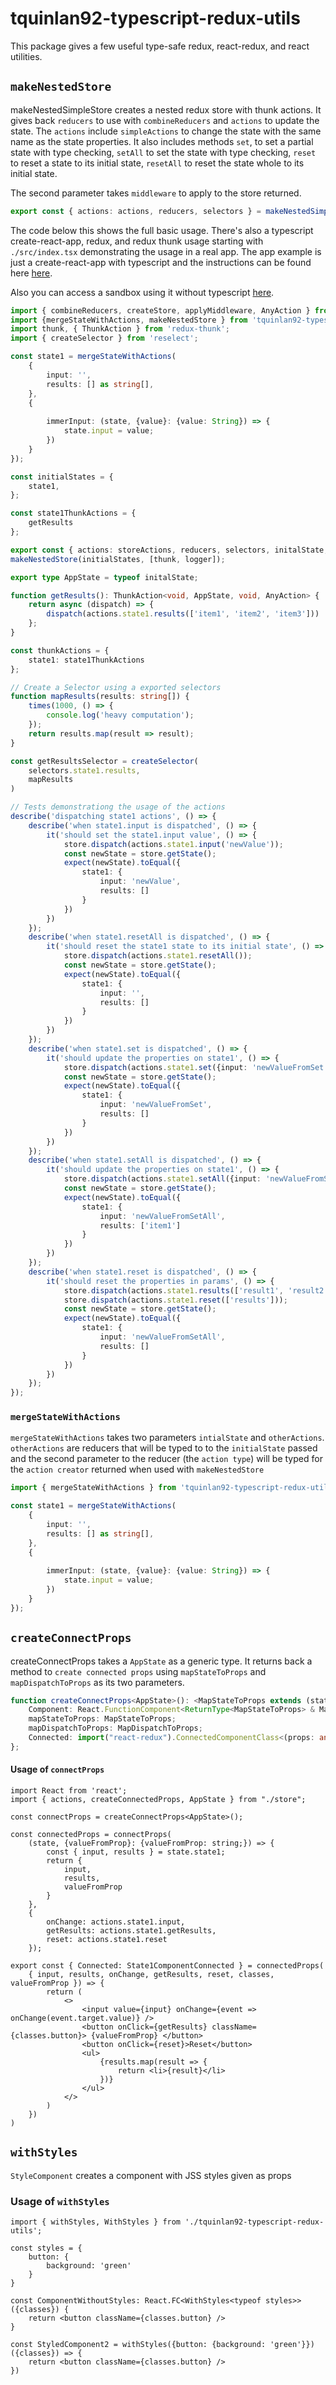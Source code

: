 # tquinlan92-typescript-redux-utils

This package gives a few useful type-safe redux, react-redux, and react utilities.

## `makeNestedStore`
makeNestedSimpleStore creates a nested redux store with thunk actions.  It gives back `reducers` to use with `combineReducers` and  `actions` to update the state.  The `actions` include `simpleActions` to change the state with the same name as the state properties.  It also includes methods `set`, to set a partial state with type checking, `setAll` to set the state with type checking, `reset` to reset a state to its initial state, `resetAll` to reset the state whole to its initial state.  

The second parameter takes `middleware` to apply to the store returned.

```ts
export const { actions: actions, reducers, selectors } = makeNestedSimpleStore(initialStates, thunkActions);
```

The code below this shows the full basic usage.  There's also a typescript create-react-app, redux, and redux thunk usage starting with `./src/index.tsx` demonstrating the usage in a real app.  The app example is just a create-react-app with typescript and the instructions can be found here [here](./Create-React-App.md).

Also you can access a sandbox using it without typescript [here](https://codesandbox.io/s/tquinlan92typescriptreduxutils-k2the).

```ts
import { combineReducers, createStore, applyMiddleware, AnyAction } from 'redux';
import {mergeStateWithActions, makeNestedStore } from 'tquinlan92-typescript-redux-utils';
import thunk, { ThunkAction } from 'redux-thunk';
import { createSelector } from 'reselect';

const state1 = mergeStateWithActions(
    {
        input: '',
        results: [] as string[],
    }, 
    {
        
        immerInput: (state, {value}: {value: String}) => {
            state.input = value;
        })
    }
});

const initialStates = {
    state1,
};

const state1ThunkActions = {
    getResults
};

export const { actions: storeActions, reducers, selectors, initalState, reducer, store } = 
makeNestedStore(initialStates, [thunk, logger]);

export type AppState = typeof initalState;

function getResults(): ThunkAction<void, AppState, void, AnyAction> {
    return async (dispatch) => {
        dispatch(actions.state1.results(['item1', 'item2', 'item3']))
    };
}

const thunkActions = {
    state1: state1ThunkActions
};

// Create a Selector using a exported selectors
function mapResults(results: string[]) {
    times(1000, () => {
        console.log('heavy computation');
    });
    return results.map(result => result);
}

const getResultsSelector = createSelector(
    selectors.state1.results,
    mapResults
)

// Tests demonstrationg the usage of the actions
describe('dispatching state1 actions', () => {
    describe('when state1.input is dispatched', () => {
        it('should set the state1.input value', () => {
            store.dispatch(actions.state1.input('newValue'));
            const newState = store.getState();
            expect(newState).toEqual({
                state1: {
                    input: 'newValue',
                    results: []
                }
            })
        })
    });
    describe('when state1.resetAll is dispatched', () => {
        it('should reset the state1 state to its initial state', () => {
            store.dispatch(actions.state1.resetAll());
            const newState = store.getState();
            expect(newState).toEqual({
                state1: {
                    input: '',
                    results: []
                }
            })
        })
    });
    describe('when state1.set is dispatched', () => {
        it('should update the properties on state1', () => {
            store.dispatch(actions.state1.set({input: 'newValueFromSet'}));
            const newState = store.getState();
            expect(newState).toEqual({
                state1: {
                    input: 'newValueFromSet',
                    results: []
                }
            })
        })
    });
    describe('when state1.setAll is dispatched', () => {
        it('should update the properties on state1', () => {
            store.dispatch(actions.state1.setAll({input: 'newValueFromSetAll', results: ['item1']}));
            const newState = store.getState();
            expect(newState).toEqual({
                state1: {
                    input: 'newValueFromSetAll',
                    results: ['item1']
                }
            })
        })
    });
    describe('when state1.reset is dispatched', () => {
        it('should reset the properties in params', () => {
            store.dispatch(actions.state1.results(['result1', 'result2', 'result3']));
            store.dispatch(actions.state1.reset(['results']));
            const newState = store.getState();
            expect(newState).toEqual({
                state1: {
                    input: 'newValueFromSetAll',
                    results: []
                }
            })
        })
    });
});
```

### `mergeStateWithActions`
`mergeStateWithActions` takes two parameters `intialState` and `otherActions`.  `otherActions` are reducers that will be typed to to the `initialState` passed and the second parameter to the reducer (the `action type`) will be typed for the `action creator` returned when used with `makeNestedStore`

```ts
import { mergeStateWithActions } from 'tquinlan92-typescript-redux-utils` 

const state1 = mergeStateWithActions(
    {
        input: '',
        results: [] as string[],
    }, 
    {
        
        immerInput: (state, {value}: {value: String}) => {
            state.input = value;
        })
    }
});
```

## `createConnectProps`
createConnectProps takes a `AppState` as a generic type.  It returns back a method to `create connected props` using `mapStateToProps` and `mapDispatchToProps` as its two parameters.

```ts
function createConnectProps<AppState>(): <MapStateToProps extends (state: AppState, ownProps: any) => {}, MapDispatchToProps extends MapDispatchToPropsParam<{}, {}>>(mapStateToProps: MapStateToProps, mapDispatchToProps?: MapDispatchToProps) => (Component: React.FunctionComponent<ReturnType<MapStateToProps> & MapDispatchToProps>) => {
    Component: React.FunctionComponent<ReturnType<MapStateToProps> & MapDispatchToProps & WithStyles<Styles>>;
    mapStateToProps: MapStateToProps;
    mapDispatchToProps: MapDispatchToProps;
    Connected: import("react-redux").ConnectedComponentClass<(props: any) => React.ReactElement<any, string | ((props: any) => React.ReactElement<any, string | any | (new (props: any) => React.Component<any, any, any>)> | null) | (new (props: any) => React.Component<any, any, any>)>, Pick<any, never> & Parameters<MapStateToProps>[1]>;
};
```

#### Usage of `connectProps`
```tsx
import React from 'react';
import { actions, createConnectedProps, AppState } from "./store";

const connectProps = createConnectProps<AppState>();

const connectedProps = connectProps(
    (state, {valueFromProp}: {valueFromProp: string;}) => {
        const { input, results } = state.state1;
        return {
            input,
            results,
            valueFromProp
        }
    }, 
    {
        onChange: actions.state1.input,
        getResults: actions.state1.getResults,
        reset: actions.state1.reset
    });

export const { Connected: State1ComponentConnected } = connectedProps(
    { input, results, onChange, getResults, reset, classes, valueFromProp }) => {
        return (
            <>
                <input value={input} onChange={event => onChange(event.target.value)} />
                <button onClick={getResults} className={classes.button}> {valueFromProp} </button>
                <button onClick={reset}>Reset</button>
                <ul>
                    {results.map(result => {
                        return <li>{result}</li>
                    })}
                </ul>
            </>
        )
    })
)
```

## `withStyles`
`StyleComponent` creates a component with JSS styles given as props

### Usage of `withStyles`
```tsx
import { withStyles, WithStyles } from './tquinlan92-typescript-redux-utils';

const styles = {
    button: {
        background: 'green'
    }
}

const ComponentWithoutStyles: React.FC<WithStyles<typeof styles>>({classes}) {
    return <button className={classes.button} />
}

const StyledComponent2 = withStyles({button: {background: 'green'}})({classes}) => {
    return <button className={classes.button} />
})
```